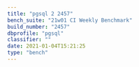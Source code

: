 ```yaml
---
title: "pgsql 2 2457"
bench_suite: "21w01 CI Weekly Benchmark"
build_number: "2457"
dbprofile: "pgsql"
classifier: ""
date: 2021-01-04T15:21:25
type: "bench"
---
```

